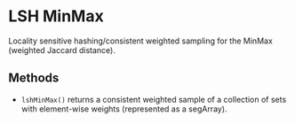 # LSH MinMax

Locality sensitive hashing/consistent weighted sampling for the MinMax (weighted Jaccard distance).

## Methods
- `lshMinMax()` returns a consistent weighted sample of a collection of sets with element-wise weights (represented as a segArray).

